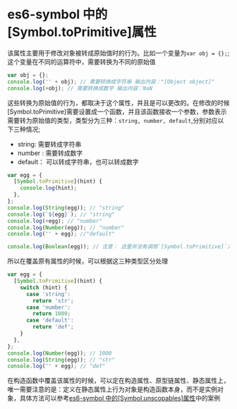 # es6-symbol 中的[Symbol.toPrimitive]属性

该属性主要用于修改对象被转成原始值时的行为。比如一个变量为`var obj = {};`;这个变量在不同的运算符中，需要转换为不同的原始值

```js
var obj = {};
console.log('' + obj); // 需要转换成字符串 输出内容："[Object object]"
console.log(+obj); // 需要转换成数字 输出内容：NaN
```

这些转换为原始值的行为，都取决于这个属性，并且是可以更改的。在修改的时候[Symbol.toPrimitive]需要设置成一个函数，并且该函数接收一个参数，参数表示需要转为原始值的类型，类型分为三种：`string, number, default`,分别对应以下三种情况;

- string: 需要转成字符串
- number : 需要转成数字
- default： 可以转成字符串，也可以转成数字

```js
var egg = {
  [Symbol.toPrimitive](hint) {
    console.log(hint);
  },
};
console.log(String(egg)); // "string"
console.log(`${egg}`); // "string"
console.log(+egg); // "number"
console.log(Number(egg)); // "number"
console.log('' + egg); //"default"

console.log(Boolean(egg)); // 注意： 这里并没有调用`[Symbol.toPrimitive]`方法
```

所以在覆盖原有属性的时候，可以根据这三种类型区分处理

```js
var egg = {
  [Symbol.toPrimitive](hint) {
    switch (hint) {
      case 'string':
        return 'str';
      case 'number':
        return 1000;
      case 'default':
        return 'def';
    }
  },
};
console.log(Number(egg)); // 1000
console.log(String(egg)); // "str"
console.log('' + egg); // "def"
```

在构造函数中覆盖该属性的时候，可以定在构造属性、原型链属性、静态属性上，唯一需要注意的是：定义在静态属性上行为对象是构造函数本身，而不是实例对象，具体方法可以参考[es6-symbol 中的[Symbol.unscopables]属性](../es6-symbol-unscopables)中的案例
